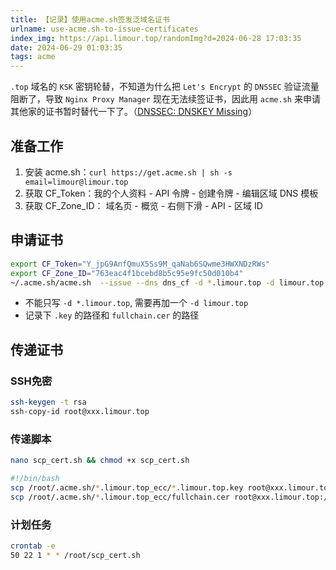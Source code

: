 ```yaml
---
title: 【记录】使用acme.sh签发泛域名证书
urlname: use-acme.sh-to-issue-certificates
index_img: https://api.limour.top/randomImg?d=2024-06-28 17:03:35
date: 2024-06-29 01:03:35
tags: acme
---
```

`.top` 域名的 `KSK` 密钥轮替，不知道为什么把 `Let's Encrypt` 的 `DNSSEC` 验证流量阻断了，导致 `Nginx Proxy Manager` 现在无法续签证书，因此用 `acme.sh` 来申请其他家的证书暂时替代一下了。（[DNSSEC: DNSKEY Missing](https://community.letsencrypt.org/t/dns-problem-looking-up-a-for-xxx-domain-top-dnssec-dnskey-missing-no-valid-aaaa-records-found-for-xxx-domain-top/220650)）
## 准备工作
1. 安装 acme.sh：`curl https://get.acme.sh | sh -s email=limour@limour.top`
2. 获取 CF_Token：我的个人资料 - API 令牌 - 创建令牌 - 编辑区域 DNS 模板
3. 获取 CF_Zone_ID： 域名页 - 概览 - 右侧下滑 - API - 区域 ID
## 申请证书
```bash
export CF_Token="Y_jpG9AnfQmuX5Ss9M_qaNab6SQwme3HWXNDzRWs"
export CF_Zone_ID="763eac4f1bcebd8b5c95e9fc50d010b4"
~/.acme.sh/acme.sh  --issue --dns dns_cf -d *.limour.top -d limour.top -k ec-256
```
+ 不能只写 `-d *.limour.top`, 需要再加一个 `-d limour.top`
+ 记录下 `.key` 的路径和 `fullchain.cer` 的路径
## 传递证书
### SSH免密
```bash
ssh-keygen -t rsa
ssh-copy-id root@xxx.limour.top
```
### 传递脚本
```bash
nano scp_cert.sh && chmod +x scp_cert.sh
```
```bash
#!/bin/bash
scp /root/.acme.sh/*.limour.top_ecc/*.limour.top.key root@xxx.limour.top:/root/app/quic/my.key
scp /root/.acme.sh/*.limour.top_ecc/fullchain.cer root@xxx.limour.top:/root/app/quic/my.cert
```
### 计划任务
```bash
crontab -e
50 22 1 * * /root/scp_cert.sh
```
